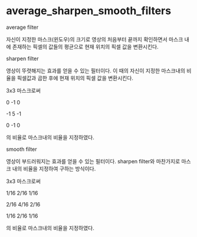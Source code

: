 # average_sharpen_smooth_filters

average filter

자신이 지정한 마스크(윈도우)의 크기로 영상의 처음부터 끝까지 확인하면서 마스크 내에 존재하는 픽셀의 값들의 평균으로 현재 위치의 픽셀 값을 변환시킨다.


sharpen filter

영상이 뚜렷해지는 효과를 얻을 수 있는 필터이다. 이 때의 자신이 지정한 마스크내의 비율을 픽셀값과 곱한 후에 현재 위치의 픽셀 값을 변환시킨다.

3x3 마스크로써

0 -1 0

-1 5 -1

0 -1 0

의 비율로 마스크내의 비율을 지정하였다.


smooth filter

영상이 부드러워지는 효과를 얻을 수 있는 필터이다. sharpen filter와 마찬가지로 마스크 내의 비율을 지정하여 구하는 방식이다. 

3x3 마스크로써

1/16 2/16 1/16

2/16 4/16 2/16

1/16 2/16 1/16

의 비율로 마스크내의 비율을 지정하였다.

